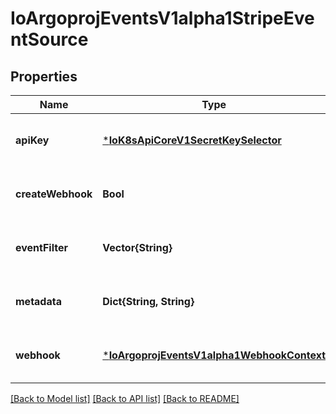 # IoArgoprojEventsV1alpha1StripeEventSource


## Properties
Name | Type | Description | Notes
------------ | ------------- | ------------- | -------------
**apiKey** | [***IoK8sApiCoreV1SecretKeySelector**](IoK8sApiCoreV1SecretKeySelector.md) |  | [optional] [default to nothing]
**createWebhook** | **Bool** |  | [optional] [default to nothing]
**eventFilter** | **Vector{String}** |  | [optional] [default to nothing]
**metadata** | **Dict{String, String}** |  | [optional] [default to nothing]
**webhook** | [***IoArgoprojEventsV1alpha1WebhookContext**](IoArgoprojEventsV1alpha1WebhookContext.md) |  | [optional] [default to nothing]


[[Back to Model list]](../README.md#models) [[Back to API list]](../README.md#api-endpoints) [[Back to README]](../README.md)


